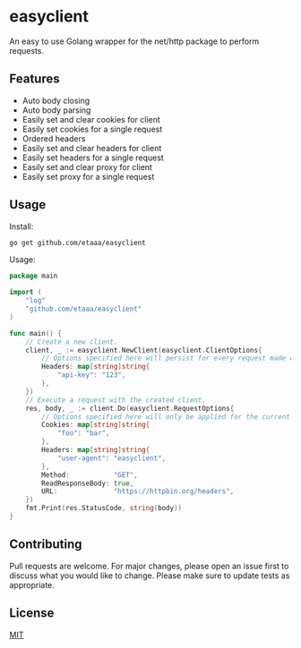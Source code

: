 # easyclient

An easy to use Golang wrapper for the net/http package to perform requests.

## Features

* Auto body closing
* Auto body parsing
* Easily set and clear cookies for client
* Easily set cookies for a single request
* Ordered headers
* Easily set and clear headers for client
* Easily set headers for a single request
* Easily set and clear proxy for client
* Easily set proxy for a single request

## Usage

Install:
```bash
go get github.com/etaaa/easyclient
```

Usage:
```go
package main

import (
	"log"
	"github.com/etaaa/easyclient"
)

func main() {
	// Create a new client.
	client, _ := easyclient.NewClient(easyclient.ClientOptions{
		// Options specified here will persist for every request made with this client.
		Headers: map[string]string{
			"api-key": "123",
		},
	})
	// Execute a request with the created client.
	res, body, _ := client.Do(easyclient.RequestOptions{
		// Options specified here will only be applied for the current request.
		Cookies: map[string]string{
			"foo": "bar",
		},
		Headers: map[string]string{
			"user-agent": "easyclient",
		},
		Method:           "GET",
		ReadResponseBody: true,
		URL:              "https://httpbin.org/headers",
	})
	fmt.Print(res.StatusCode, string(body))
}
```

## Contributing
Pull requests are welcome. For major changes, please open an issue first to discuss what you would like to change. Please make sure to update tests as appropriate.

## License
[MIT](https://choosealicense.com/licenses/mit/)
